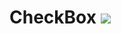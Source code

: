 # CheckBox [![](https://jitpack.io/v/hacknife/checkbox.svg)](https://jitpack.io/#hacknife/checkbox)

